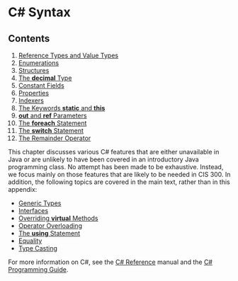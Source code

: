 # C\# Syntax

<div class="TOC">

## Contents

1.  [Reference Types and Value
    Types](/~rhowell/DataStructures/redirect/reference-value)
2.  [Enumerations](/~rhowell/DataStructures/redirect/enumerations)
3.  [Structures](/~rhowell/DataStructures/redirect/structs)
4.  [The **decimal** Type](/~rhowell/DataStructures/redirect/decimals)
5.  [Constant Fields](/~rhowell/DataStructures/redirect/const)
6.  [Properties](/~rhowell/DataStructures/redirect/properties)
7.  [Indexers](/~rhowell/DataStructures/redirect/indexers)
8.  [The Keywords **static** and
    **this**](/~rhowell/DataStructures/redirect/static-this)
9.  [**out** and **ref**
    Parameters](/~rhowell/DataStructures/redirect/out-ref)
10. [The **foreach**
    Statement](/~rhowell/DataStructures/redirect/foreach)
11. [The **switch** Statement](/~rhowell/DataStructures/redirect/switch)
12. [The Remainder
    Operator](/~rhowell/DataStructures/redirect/remainder)

</div>

This chapter discusses various C\# features that are either unavailable
in Java or are unlikely to have been covered in an introductory Java
programming class. No attempt has been made to be exhaustive. Instead,
we focus mainly on those features that are likely to be needed in CIS
300. In addition, the following topics are covered in the main text,
rather than in this appendix:

  - [Generic Types](/~rhowell/DataStructures/redirect/generic)
  - [Interfaces](/~rhowell/DataStructures/redirect/interfaces)
  - [Overriding **virtual**
    Methods](/~rhowell/DataStructures/redirect/method-overriding)
  - [Operator
    Overloading](/~rhowell/DataStructures/redirect/operator-overloading)
  - [The **using**
    Statement](/~rhowell/DataStructures/redirect/using-statement)
  - [Equality](/~rhowell/DataStructures/redirect/equality)
  - [Type Casting](/~rhowell/DataStructures/redirect/casts)

For more information on C\#, see the [C\#
Reference](http://msdn.microsoft.com/en-us/library/618ayhy6.aspx) manual
and the [C\# Programming
Guide](http://msdn.microsoft.com/en-us/library/67ef8sbd.aspx).
